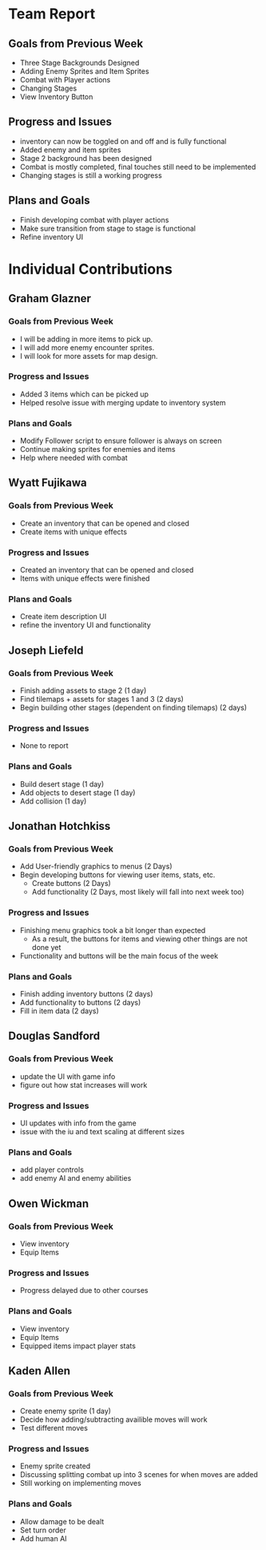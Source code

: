 # Team Report

## Goals from Previous Week
* Three Stage Backgrounds Designed
* Adding Enemy Sprites and Item Sprites
* Combat with Player actions
* Changing Stages
* View Inventory Button

## Progress and Issues
* inventory can now be toggled on and off and is fully functional
* Added enemy and item sprites
* Stage 2 background has been designed
* Combat is mostly completed, final touches still need to be implemented
* Changing stages is still a working progress

## Plans and Goals
* Finish developing combat with player actions
* Make sure transition from stage to stage is functional
* Refine inventory UI

# Individual Contributions

## Graham Glazner

### Goals from Previous Week
* I will be adding in more items to pick up.
* I will add more enemy encounter sprites.
* I will look for more assets for map design.
### Progress and Issues
* Added 3 items which can be picked up
* Helped resolve issue with merging update to inventory system
### Plans and Goals
* Modify Follower script to ensure follower is always on screen
* Continue making sprites for enemies and items
* Help where needed with combat
## Wyatt Fujikawa

### Goals from Previous Week
* Create an inventory that can be opened and closed
* Create items with unique effects
  
### Progress and Issues
* Created an inventory that can be opened and closed
* Items with unique effects were finished

### Plans and Goals
* Create item description UI
* refine the inventory UI and functionality

## Joseph Liefeld

### Goals from Previous Week
* Finish adding assets to stage 2 (1 day)
* Find tilemaps + assets for stages 1 and 3 (2 days)
* Begin building other stages (dependent on finding tilemaps) (2 days)

### Progress and Issues
* None to report

### Plans and Goals
* Build desert stage (1 day)
* Add objects to desert stage (1 day)
* Add collision (1 day)

## Jonathan Hotchkiss

### Goals from Previous Week
* Add User-friendly graphics to menus (2 Days)
* Begin developing buttons for viewing user items, stats, etc.
  * Create buttons (2 Days)
  * Add functionality (2 Days, most likely will fall into next week too)

### Progress and Issues
* Finishing menu graphics took a bit longer than expected
  * As a result, the buttons for items and viewing other things are not done yet
* Functionality and buttons will be the main focus of the week

### Plans and Goals
* Finish adding inventory buttons (2 days)
* Add functionality to buttons (2 days)
* Fill in item data (2 days)

## Douglas Sandford
### Goals from Previous Week
* update the UI with game info
* figure out how stat increases will work
  
### Progress and Issues
* UI updates with info from the game
* issue with the iu and text scaling at different sizes

### Plans and Goals
* add player controls
* add enemy AI and enemy abilities

## Owen Wickman
### Goals from Previous Week
* View inventory
* Equip Items

### Progress and Issues
* Progress delayed due to other courses
### Plans and Goals
* View inventory
* Equip Items
* Equipped items impact player stats




## Kaden Allen

### Goals from Previous Week
* Create enemy sprite (1 day)
* Decide how adding/subtracting availible moves will work
* Test different moves
### Progress and Issues
* Enemy sprite created
* Discussing splitting combat up into 3 scenes for when moves are added
* Still working on implementing moves
### Plans and Goals
* Allow damage to be dealt
* Set turn order
* Add human AI
